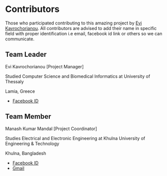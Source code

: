 # Contributors

Those who participated contributing to this amazing project by [Evi Kavrochorianou](https://www.facebook.com/vann.kavrochorianou?fref=ts). All contributors are advised to add their name in specific field with proper identification i.e email, facebook id link or others so we can communicate.

## Team Leader

Evi Kavrochorianou [Project Manager]

Studied Computer Science and Biomedical Informatics at University of Thessaly

Lamia, Greece

* [Facebook ID](https://www.facebook.com/vann.kavrochorianou?fref=ts)

## Team Member

Manash Kumar Mandal [Project Coordinator]

Studies Electrical and Electronic Engineering at Khulna University of Engineering & Technology

Khulna, Bangladesh

* [Facebook ID](https://www.facebook.com/JackspicerPhoenix)
* [Gmail](mailto:manashmndl@gmail.com)
